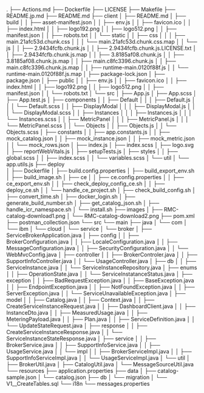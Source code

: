 .
├── Actions.md
├── Dockerfile
├── LICENSE
├── Makefile
├── README.jp.md
├── README.md
├── client
│   ├── README.md
│   ├── build
│   │   ├── asset-manifest.json
│   │   ├── env.js
│   │   ├── favicon.ico
│   │   ├── index.html
│   │   ├── logo192.png
│   │   ├── logo512.png
│   │   ├── manifest.json
│   │   ├── robots.txt
│   │   └── static
│   │       ├── css
│   │       │   ├── main.21afc53d.chunk.css
│   │       │   └── main.21afc53d.chunk.css.map
│   │       └── js
│   │           ├── 2.9434fcfb.chunk.js
│   │           ├── 2.9434fcfb.chunk.js.LICENSE.txt
│   │           ├── 2.9434fcfb.chunk.js.map
│   │           ├── 3.8185af08.chunk.js
│   │           ├── 3.8185af08.chunk.js.map
│   │           ├── main.c8fc3396.chunk.js
│   │           ├── main.c8fc3396.chunk.js.map
│   │           ├── runtime-main.0120f88f.js
│   │           └── runtime-main.0120f88f.js.map
│   ├── package-lock.json
│   ├── package.json
│   ├── public
│   │   ├── env.js
│   │   ├── favicon.ico
│   │   ├── index.html
│   │   ├── logo192.png
│   │   ├── logo512.png
│   │   ├── manifest.json
│   │   └── robots.txt
│   └── src
│       ├── App.js
│       ├── App.scss
│       ├── App.test.js
│       ├── components
│       │   ├── Default
│       │   │   ├── Default.js
│       │   │   └── Default.scss
│       │   ├── DisplayModal
│       │   │   ├── DisplayModal.js
│       │   │   └── DisplayModal.scss
│       │   ├── Instances
│       │   │   ├── Instances.js
│       │   │   └── Instances.scss
│       │   ├── MetricPanel
│       │   │   ├── MetricPanel.js
│       │   │   └── MetricPanel.scss
│       │   └── Objects
│       │       ├── Objects.js
│       │       └── Objects.scss
│       ├── constants
│       │   ├── app.constants.js
│       │   ├── mock_catalog.json
│       │   ├── mock_instance.json
│       │   ├── mock_metric.json
│       │   └── mock_rows.json
│       ├── index.js
│       ├── index.scss
│       ├── logo.svg
│       ├── reportWebVitals.js
│       ├── setupTests.js
│       ├── styles
│       │   ├── global.scss
│       │   ├── index.scss
│       │   └── variables.scss
│       └── util
│           └── app.utils.js
├── deploy                      
│   ├── Dockerfile
│   ├── build.config.properties
│   ├── build_export_env.sh
│   ├── build_image.sh
│   ├── ce
│   │   ├── ce.config.properties
│   │   ├── ce_export_env.sh
│   │   ├── check_deploy_config_ce.sh
│   │   ├── deploy_ce.sh
│   │   └── handle_ce_project.sh
│   ├── check_build_config.sh
│   ├── convert_time.sh
│   ├── docker_login.sh
│   ├── generate_build_number.sh
│   ├── get_catalog_json.sh
│   ├── handle_icr_namespace.sh
│   └── install.sh
├── images
│   ├── RMC-catalog-download1.png
│   └── RMC-catalog-download2.png
├── pom.xml
├── postman_collection.json
└── src
    └── main
        ├── java
        │   └── com
        │       └── ibm
        │           └── cloud
        │               └── service
        │                   └── broker
        │                       ├── ServiceBrokerApplication.java
        │                       ├── config
        │                       │   ├── BrokerConfiguration.java
        │                       │   ├── LocaleConfiguration.java
        │                       │   ├── MessageConfiguration.java
        │                       │   ├── SecurityConfiguration.java
        │                       │   └── WebMvcConfig.java
        │                       ├── controller
        │                       │   ├── BrokerControler.java
        │                       │   ├── SupportInfoController.java
        │                       │   └── UsageController.java
        │                       ├── db
        │                       │   ├── ServiceInstance.java
        │                       │   └── ServiceInstanceRepository.java
        │                       ├── enums
        │                       │   ├── OperationState.java
        │                       │   └── ServiceInstatanceStatus.java
        │                       ├── exception
        │                       │   ├── BadRequestException.java
        │                       │   ├── BaseException.java
        │                       │   ├── EndpointException.java
        │                       │   ├── NotFoundException.java
        │                       │   ├── ServerException.java
        │                       │   └── ServiceUnavailableException.java
        │                       ├── model
        │                       │   ├── Catalog.java
        │                       │   ├── Context.java
        │                       │   ├── CreateServiceInstanceRequest.java
        │                       │   ├── DashboardClient.java
        │                       │   ├── InstanceDto.java
        │                       │   ├── MeasuredUsage.java
        │                       │   ├── MeteringPayload.java
        │                       │   ├── Plan.java
        │                       │   ├── ServiceDefinition.java
        │                       │   └── UpdateStateRequest.java
        │                       ├── response
        │                       │   ├── CreateServiceInstanceResponse.java
        │                       │   └── ServiceInstanceStateResponse.java
        │                       ├── service
        │                       │   ├── BrokerService.java
        │                       │   ├── SupportInfoService.java
        │                       │   ├── UsageService.java
        │                       │   └── impl
        │                       │       ├── BrokerServiceImpl.java
        │                       │       ├── SupportInfoServiceImpl.java
        │                       │       └── UsageServiceImpl.java
        │                       └── util
        │                           ├── BrokerUtil.java
        │                           ├── CatalogUtil.java
        │                           └── MessageSourceUtil.java
        └── resources
            ├── application.properties
            ├── data
            │   ├── catalog-sample.json
            │   └── catalog.json
            ├── db
            │   └── migration
            │       └── V1__CreateTables.sql
            └── i18n
                └── messages.properties
